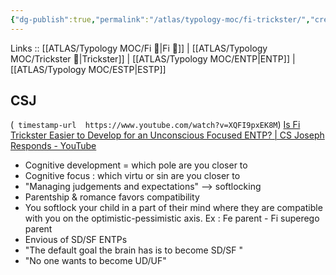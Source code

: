 ```yaml
---
{"dg-publish":true,"permalink":"/atlas/typology-moc/fi-trickster/","created":"","updated":"2023-03-09T09:56:51.440+01:00"}
---
```


Links :: [[ATLAS/Typology MOC/Fi 🔱\|Fi 🔱]] | [[ATLAS/Typology MOC/Trickster 🤡\|Trickster]]  | [[ATLAS/Typology MOC/ENTP\|ENTP]] | [[ATLAS/Typology MOC/ESTP\|ESTP]]

## CSJ 
(``` timestamp-url 
https://www.youtube.com/watch?v=XQFI9pxEK8M```)
[Is Fi Trickster Easier to Develop for an Unconscious Focused ENTP? | CS Joseph Responds - YouTube](https://www.youtube.com/watch?v=XQFI9pxEK8M)
- Cognitive development = which pole are you closer to 
- Cognitive focus : which virtu or sin are you closer to
- "Managing judgements and expectations" --> softlocking
- Parentship & romance favors compatibility
- You softlock your child in a part of their mind where they are compatible with you on the optimistic-pessimistic axis. Ex : Fe parent - Fi superego parent
- Envious of SD/SF ENTPs
- "The default goal the brain has is to become SD/SF "
- "No one wants to become UD/UF"
